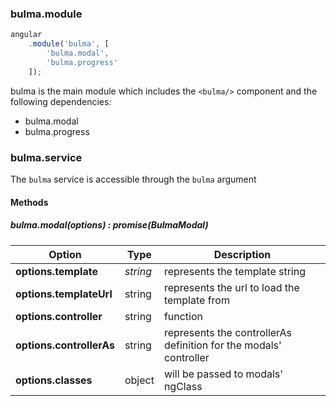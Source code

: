 ### bulma.module
```javascript
angular
    .module('bulma', [
        'bulma.modal',
        'bulma.progress'
    ]);
```

bulma is the main module which includes the ```<bulma/>``` component and the following dependencies:
- bulma.modal
- bulma.progress

### bulma.service
The ```bulma``` service is accessible through the `bulma` argument

#### Methods

##### bulma.modal(options) : promise(BulmaModal)

Option | Type | Description
------ | ---- | -----------
**options.template** | _string_ | represents the template string
**options.templateUrl** | string | represents the url to load the template from
**options.controller** | string|function|[string,function] | represents the modal controller
**options.controllerAs** | string | represents the controllerAs definition for the modals' controller
**options.classes** | object | will be passed to modals' ngClass